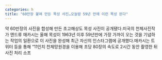 ```yaml
---
categories: h
title: "60만장 붙여 만든 목성 사진…오늘밤 59년 만에 이런 목성 뜬다"
---
```

약 60만장의 사진을 합성해 만든 초고해상도 목성 사진이 공개됐다.미국의 천체사진작가 앤드류 매카시는 올해 목성이 1963년 이후 59년만에 가장 가까이 오는 것을 기념하는 작업의 일환으로 이 사진을 완성해 최근 자신의 인스타그램에 공개했다.매카시는 트위터 등을 통해 “11인치 천체망원경을 이용해 초당 80장의 속도로 2시간 동안 촬영한 뒤 사진 처리 소프